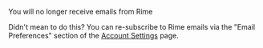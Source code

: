 ---
---

<p>
    You will no longer receive emails from Rime
</p>

<p>
    Didn't mean to do this? You can re-subscribe to Rime emails via the "Email Preferences" section of the <a href="{{ site.url }}/settings/notifications">Account Settings</a> page.
</p>
